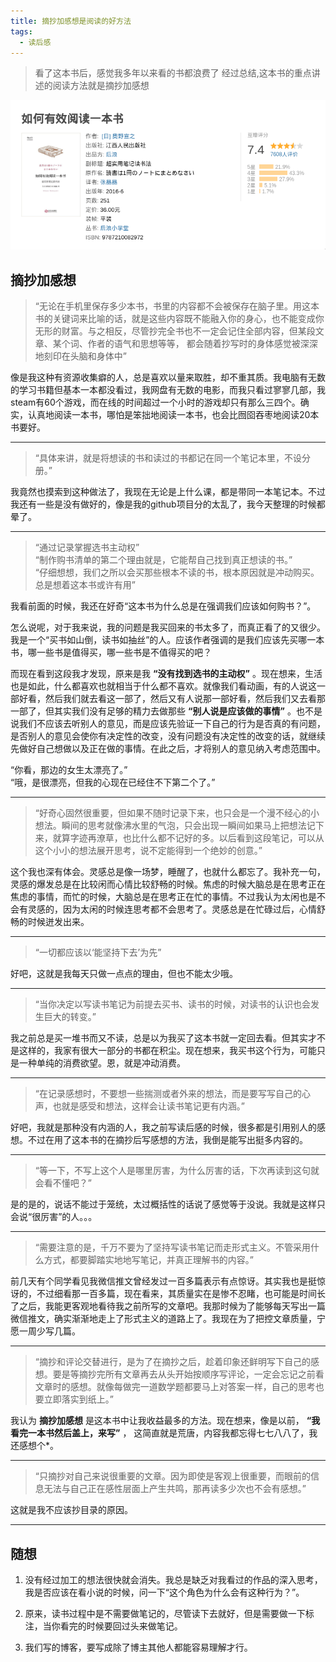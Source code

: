 ```yaml
---
title: 摘抄加感想是阅读的好方法
tags:
  - 读后感
---
```


> 看了这本书后，感觉我多年以来看的书都浪费了
> 经过总结,这本书的重点讲述的阅读方法就是摘抄加感想

![](/images/Screenshot_20190315_214135.png)

摘抄加感想
---

> “无论在手机里保存多少本书，书里的内容都不会被保存在脑子里。用这本书的关键词来比喻的话，就是这些内容既不能融入你的身心，也不能变成你无形的财富。与之相反，尽管抄完全书也不一定会记住全部内容，但某段文章、某个词、作者的语气和思想等等， 都会随着抄写时的身体感觉被深深地刻印在头脑和身体中”

像是我这种有资源收集癖的人，总是喜欢以量来取胜，却不重其质。我电脑有无数的学习书籍但基本一本都没看过，我网盘有无数的电影，而我只看过寥寥几部，我steam有60个游戏，而在线的时间超过一个小时的游戏却只有那么三四个。确实，认真地阅读一本书，哪怕是笨拙地阅读一本书，也会比囫囵吞枣地阅读20本书要好。

---

> “具体来讲，就是将想读的书和读过的书都记在同一个笔记本里，不设分册。”

我竟然也摸索到这种做法了，我现在无论是上什么课，都是带同一本笔记本。不过我还有一些是没有做好的，像是我的github项目分的太乱了，我今天整理的时候都晕了。

---

> “通过记录掌握选书主动权”  
> “制作购书清单的第二个理由就是，它能帮自己找到真正想读的书。”  
> “仔细想想，我们之所以会买那些根本不读的书，根本原因就是冲动购买。总是想着这本书或许有用”

我看前面的时候，我还在好奇“这本书为什么总是在强调我们应该如何购书？”。

怎么说呢，对于我来说，我的问题是我买回来的书太多了，而真正看了的又很少。我是一个“买书如山倒，读书如抽丝”的人。应该作者强调的是我们应该先买哪一本书，哪一些书是值得买，哪一些书是不值得买的吧？

而现在看到这段我才发现，原来是我 **“没有找到选书的主动权”** 。现在想来，生活也是如此，什么都喜欢也就相当于什么都不喜欢。就像我们看动画，有的人说这一部好看，然后我们就去看这一部了，然后又有人说那一部好看，然后我们又去看那一部了，但其实我们没有足够的精力去做那些 **“别人说是应该做的事情”** 。也不是说我们不应该去听别人的意见，而是应该先验证一下自己的行为是否真的有问题，是否别人的意见会使你有决定性的改变，没有问题没有决定性的改变的话，就继续先做好自己想做以及正在做的事情。在此之后，才将别人的意见纳入考虑范围中。

“你看，那边的女生太漂亮了。”  
“哦，是很漂亮，但我的心现在已经住不下第二个了。”  

---

> “好奇心固然很重要，但如果不随时记录下来，也只会是一个漫不经心的小想法。瞬间的思考就像沸水里的气泡，只会出现一瞬间如果马上把想法记下来，就算字迹再潦草，也比什么都不记好的多。以后看到这段笔记，可以从这个小小的想法展开思考，说不定能得到一个绝妙的创意。”

这个我也深有体会。灵感总是像一场梦，睡醒了，也就什么都忘了。我补充一句，灵感的爆发总是在比较闲而心情比较舒畅的时候。焦虑的时候大脑总是在思考正在焦虑的事情，而忙的时候，大脑总是在思考正在忙的事情。不过我认为太闲也是不会有灵感的，因为太闲的时候连思考都不会思考了。灵感总是在忙碌过后，心情舒畅的时候迸发出来。

---

> “一切都应该以‘能坚持下去’为先”

好吧，这就是我每天只做一点点的理由，但也不能太少哦。

---

> “当你决定以写读书笔记为前提去买书、读书的时候，对读书的认识也会发生巨大的转变。”

我之前总是买一堆书而又不读，总是以为我买了这本书就一定回去看。但其实才不是这样的，我家有很大一部分的书都在积尘。现在想来，我买书这个行为，可能只是一种单纯的消费欲望。恩，就是冲动消费。

---

> “在记录感想时，不要想一些揣测或者外来的想法，而是要写写自己的心声，也就是感受和想法，这样会让读书笔记更有内涵。”

好吧，我就是那种没有内涵的人，我之前写读后感的时候，很多都是引用别人的感想。不过在用了这本书的在摘抄后写感想的方法，我倒是能写出挺多内容的。

---

> “等一下，不写上这个人是哪里厉害，为什么厉害的话，下次再读到这句就会看不懂吧？”

是的是的，说话不能过于笼统，太过概括性的话说了感觉等于没说。我就是这样只会说“很厉害”的人。。。

---

> “需要注意的是，千万不要为了坚持写读书笔记而走形式主义。不管采用什么方式，都要脚踏实地地写笔记，并真正理解书的内容。”

前几天有个同学看见我微信推文曾经发过一百多篇表示有点惊讶。其实我也是挺惊讶的，不过细看那一百多篇，现在看来，其质量实在是惨不忍睹，也可能是时间长了之后，我能更客观地看待我之前所写的文章吧。我那时候为了能够每天写出一篇微信推文，确实渐渐地走上了形式主义的道路上了。我现在为了把控文章质量，宁愿一周少写几篇。

---

> “摘抄和评论交替进行，是为了在摘抄之后，趁着印象还鲜明写下自己的感想。要是等摘抄完所有文章再去从头开始按顺序写评论，一定会忘记之前看文章时的感想。就像每做完一道数学题都要马上对答案一样，自己的思考也要立即落实到纸上。”

我认为 **摘抄加感想** 是这本书中让我收益最多的方法。现在想来，像是以前， **“我看完一本书然后盖上，来写”** ， 这简直就是荒唐，内容我都忘得七七八八了，我还感想个*。

---

> “只摘抄对自己来说很重要的文章。因为即使是客观上很重要，而眼前的信息无法与自己正在感性层面上产生共鸣，那再读多少次也不会有感想。”

这就是我不应该抄目录的原因。

---

随想
---

1. 没有经过加工的想法很快就会消失。我总是缺乏对我看过的作品的深入思考，我是否应该在看小说的时候，问一下“这个角色为什么会有这种行为？”。

3. 原来，读书过程中是不需要做笔记的，尽管读下去就好，但是需要做一下标注，当你看完的时候要回过头来做笔记。

3. 我们写的博客，要写成除了博主其他人都能容易理解才行。
